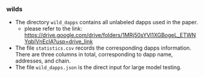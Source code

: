 ### wilds

- The directory `wild_dapps` contains all unlabeled dapps used in the paper.
  - please refer to the link: <https://drive.google.com/drive/folders/1MRj50sYVl1XGBogeL_ETWNYqbIVnEclA?usp=drive_link>
- The file `statistics.csv` records the corresponding dapps information. There are three columns in total, corresponding to dapp name, addresses, and chain.
- The file `wild_dapps.json` is the direct input for large model testing.
